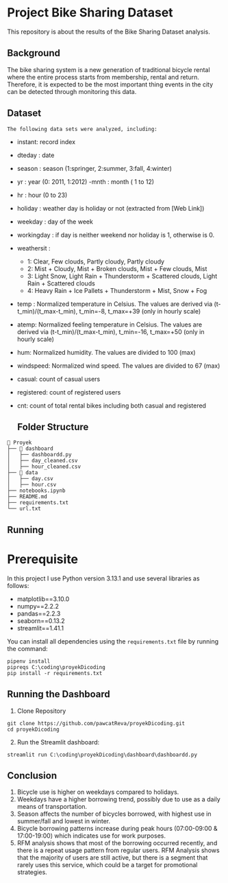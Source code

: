# Project Bike Sharing Dataset
  This repository is about the results of the Bike Sharing Dataset analysis.
  ## Background
  The bike sharing system is a new generation of traditional bicycle rental where the entire process starts from membership, rental and return.
  Therefore, it is expected to be the most important thing events in the city can be detected through monitoring this data.
  ## Dataset
    The following data sets were analyzed, including:
  - instant: record index
  - dteday : date
  -  season : season (1:springer, 2:summer, 3:fall, 4:winter)
  - yr : year (0: 2011, 1:2012)
  -mnth : month ( 1 to 12)
  - hr : hour (0 to 23)
  - holiday : weather day is holiday or not (extracted from [Web Link])
  - weekday : day of the week
  - workingday : if day is neither weekend nor holiday is 1, otherwise is 0.
  - weathersit :
      - 1: Clear, Few clouds, Partly cloudy, Partly cloudy
      - 2: Mist + Cloudy, Mist + Broken clouds, Mist + Few clouds, Mist
      - 3: Light Snow, Light Rain + Thunderstorm + Scattered clouds, Light Rain + Scattered clouds
      - 4: Heavy Rain + Ice Pallets + Thunderstorm + Mist, Snow + Fog
  - temp : Normalized temperature in Celsius. The values are derived via (t-t_min)/(t_max-t_min), t_min=-8, t_max=+39 (only in hourly scale)
  - atemp: Normalized feeling temperature in Celsius. The values are derived via (t-t_min)/(t_max-t_min), t_min=-16, t_max=+50 (only in hourly scale)
  - hum: Normalized humidity. The values are divided to 100 (max)
  - windspeed: Normalized wind speed. The values are divided to 67 (max)
  - casual: count of casual users
  - registered: count of registered users
  - cnt: count of total rental bikes including both casual and registered


    ## Folder Structure

```
📂 Proyek
├── 📁 dashboard
│   ├── dashboardd.py
│   ├── day_cleaned.csv
│   ├── hour_cleaned.csv
├── 📁 data
│   ├── day.csv
│   ├── hour.csv
├── notebooks.ipynb
├── README.md
├── requirements.txt
└── url.txt
```

## Running
# Prerequisite
In this project I use Python version 3.13.1 and use several libraries as follows:
- matplotlib==3.10.0
- numpy==2.2.2
- pandas==2.2.3
- seaborn==0.13.2
- streamlit==1.41.1

You can install all dependencies using the ```requirements.txt``` file by running the command:
 ```
 pipenv install
 pipreqs C:\coding\proyekDicoding
 pip install -r requirements.txt
```

## Running the Dashboard
1. Clone Repository
```
git clone https://github.com/pawcatReva/proyekDicoding.git
cd proyekDicoding
```
2. Run the Streamlit dashboard:
```
streamlit run C:\coding\proyekDicoding\dashboard\dashboardd.py
```

## Conclusion
1. Bicycle use is higher on weekdays compared to holidays.
2. Weekdays have a higher borrowing trend, possibly due to use as a daily means of transportation.
3. Season affects the number of bicycles borrowed, with highest use in summer/fall and lowest in winter.
4. Bicycle borrowing patterns increase during peak hours (07:00-09:00 & 17:00-19:00) which indicates use for work purposes.
5. RFM analysis shows that most of the borrowing occurred recently, and there is a repeat usage pattern from regular users. RFM Analysis shows that the majority of users are still active, but there is a segment that rarely uses this service, which could be a target for promotional strategies.